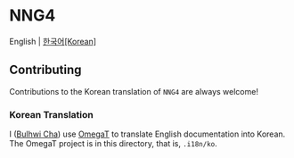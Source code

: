 # NNG4

English | [한국어[Korean]](./README.ko.md)

## Contributing

Contributions to the Korean translation of `NNG4` are always welcome!

### Korean Translation

I ([Bulhwi Cha][bc]) use [OmegaT][omt] to translate English documentation into
Korean. The OmegaT project is in this directory, that is, `.i18n/ko`.

[bc]: https://github.com/chabulhwi
[omt]: https://omegat.org/
